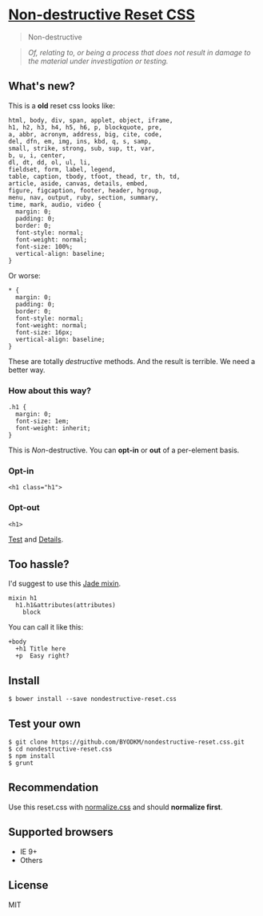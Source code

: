 # [Non-destructive Reset CSS](http://byodkm.github.io/nondestructive-reset.css/test/)

> Non-destructive

> _Of, relating to, or being a process that does not result in damage to the material under investigation or testing._

## What's new?

This is a **old** reset css looks like:

```
html, body, div, span, applet, object, iframe,
h1, h2, h3, h4, h5, h6, p, blockquote, pre,
a, abbr, acronym, address, big, cite, code,
del, dfn, em, img, ins, kbd, q, s, samp,
small, strike, strong, sub, sup, tt, var,
b, u, i, center,
dl, dt, dd, ol, ul, li,
fieldset, form, label, legend,
table, caption, tbody, tfoot, thead, tr, th, td,
article, aside, canvas, details, embed,
figure, figcaption, footer, header, hgroup,
menu, nav, output, ruby, section, summary,
time, mark, audio, video {
  margin: 0;
  padding: 0;
  border: 0;
  font-style: normal;
  font-weight: normal;
  font-size: 100%;
  vertical-align: baseline;
}
```

Or worse:

```
* {
  margin: 0;
  padding: 0;
  border: 0;
  font-style: normal;
  font-weight: normal;
  font-size: 16px;
  vertical-align: baseline;
}
```

These are totally _destructive_ methods. And the result is terrible.
We need a better way.

### How about this way?

```
.h1 {
  margin: 0;
  font-size: 1em;
  font-weight: inherit;
}
```

This is _Non_-destructive. You can **opt-in** or **out** of a per-element basis.

### Opt-in

```
<h1 class="h1">
```
### Opt-out

```
<h1>
```

[Test](http://byodkm.github.io/nondestructive-reset.css/test/) and [Details](src/nondestructive-reset.styl).

## Too hassle?

I'd suggest to use this [Jade mixin](helper/nondestructive-reset.jade).

```
mixin h1
  h1.h1&attributes(attributes)
    block
```

You can call it like this:

```
+body
  +h1 Title here
  +p  Easy right?
```

## Install

```
$ bower install --save nondestructive-reset.css
```

## Test your own

```
$ git clone https://github.com/BYODKM/nondestructive-reset.css.git
$ cd nondestructive-reset.css
$ npm install
$ grunt
```

## Recommendation

Use this reset.css with [normalize.css](https://github.com/necolas/normalize.css) and should **normalize first**.

## Supported browsers

- IE 9+
- Others

## License

MIT
